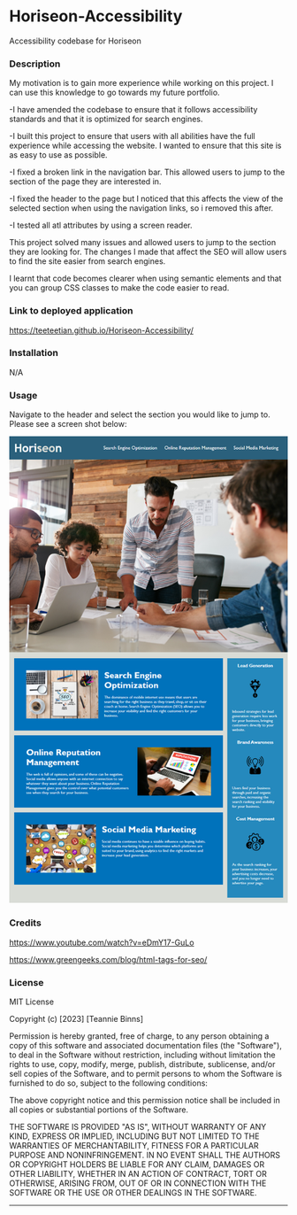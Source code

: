 # Horiseon-Accessibility
Accessibility codebase for Horiseon

### Description

My motivation is to gain more experience while working on this project. I can use this knowledge to go towards my future portfolio. 

-I have amended the codebase to ensure that it follows accessibility standards and that it is optimized for search engines.

-I built this project to ensure that users with all abilities have the full experience while accessing the website. I wanted to ensure that this site is as easy to use as possible. 

-I fixed a broken link in the navigation bar. This allowed users to jump to the section of the page they are interested in. 

-I fixed the header to the page but I noticed that this affects the view of the selected section when using the navigation links, so i removed this after.

-I tested all atl attributes by using a screen reader.

This project solved many issues and allowed users to jump to the section they are looking for. The changes I made that affect the SEO will allow users to find the site easier from search engines. 

I learnt that code becomes clearer when using semantic elements and that you can group CSS classes to make the code easier to read. 


### Link to deployed application
https://teeteetian.github.io/Horiseon-Accessibility/

### Installation

N/A

### Usage

Navigate to the header and select the section you would like to jump to. Please see a screen shot below:

![alt text](/assets/images/Screenshot.png)


### Credits

https://www.youtube.com/watch?v=eDmY17-GuLo

https://www.greengeeks.com/blog/html-tags-for-seo/


### License

MIT License

Copyright (c) [2023] [Teannie Binns]

Permission is hereby granted, free of charge, to any person obtaining a copy
of this software and associated documentation files (the "Software"), to deal
in the Software without restriction, including without limitation the rights
to use, copy, modify, merge, publish, distribute, sublicense, and/or sell
copies of the Software, and to permit persons to whom the Software is
furnished to do so, subject to the following conditions:

The above copyright notice and this permission notice shall be included in all
copies or substantial portions of the Software.

THE SOFTWARE IS PROVIDED "AS IS", WITHOUT WARRANTY OF ANY KIND, EXPRESS OR
IMPLIED, INCLUDING BUT NOT LIMITED TO THE WARRANTIES OF MERCHANTABILITY,
FITNESS FOR A PARTICULAR PURPOSE AND NONINFRINGEMENT. IN NO EVENT SHALL THE
AUTHORS OR COPYRIGHT HOLDERS BE LIABLE FOR ANY CLAIM, DAMAGES OR OTHER
LIABILITY, WHETHER IN AN ACTION OF CONTRACT, TORT OR OTHERWISE, ARISING FROM,
OUT OF OR IN CONNECTION WITH THE SOFTWARE OR THE USE OR OTHER DEALINGS IN THE
SOFTWARE.

---
